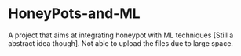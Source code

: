 # HoneyPots-and-ML
A project that aims at integrating honeypot with ML techniques [Still a abstract idea though]. Not able to upload the files due to large space.
